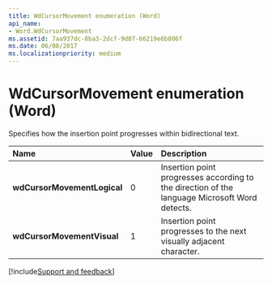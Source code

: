 ```yaml
---
title: WdCursorMovement enumeration (Word)
api_name:
- Word.WdCursorMovement
ms.assetid: 7aa937dc-8ba3-2dcf-9d07-66219e6b806f
ms.date: 06/08/2017
ms.localizationpriority: medium
---
```



# WdCursorMovement enumeration (Word)

Specifies how the insertion point progresses within bidirectional text.



|Name|Value|Description|
|:-----|:-----|:-----|
| **wdCursorMovementLogical**|0|Insertion point progresses according to the direction of the language Microsoft Word detects.|
| **wdCursorMovementVisual**|1|Insertion point progresses to the next visually adjacent character.|

[!include[Support and feedback](~/includes/feedback-boilerplate.md)]